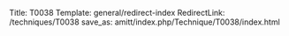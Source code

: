 Title: T0038
Template: general/redirect-index
RedirectLink: /techniques/T0038
save_as: amitt/index.php/Technique/T0038/index.html